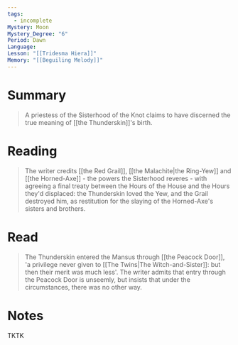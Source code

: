 ```yaml
---
tags:
  - incomplete
Mystery: Moon
Mystery_Degree: "6"
Period: Dawn
Language: 
Lesson: "[[Tridesma Hiera]]"
Memory: "[[Beguiling Melody]]"
---
```

# Summary
> A priestess of the Sisterhood of the Knot claims to have discerned the true meaning of [[the Thunderskin]]'s birth.
# Reading
> The writer credits [[the Red Grail]], [[the Malachite|the Ring-Yew]] and [[the Horned-Axe]] - the powers the Sisterhood reveres - with agreeing a final treaty between the Hours of the House and the Hours they'd displaced: the Thunderskin loved the Yew, and the Grail destroyed him, as restitution for the slaying of the Horned-Axe's sisters and brothers.
# Read
> The Thunderskin entered the Mansus through [[the Peacock Door]], 'a privilege never given to [[The Twins|The Witch-and-Sister]]: but then their merit was much less'. The writer admits that entry through the Peacock Door is unseemly, but insists that under the circumstances, there was no other way.
# Notes
TKTK